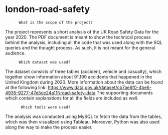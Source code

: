 # london-road-safety
          What is the scope of the project?
The project represents a short analysis of the UK Road Safety Data for the year 2020. The PDF document is meant to show the technical process behind the analysis, including all the code that was used along with the SQL queries and the thought process. As such, it is not meant for the general audience.

          Which dataset was used?
The dataset consists of three tables (accident, vehicle and casualty), which together show information about 91,199 accidents that happened in the United Kingdom during 2020. More information about the data can be found at the following link: https://www.data.gov.uk/dataset/cb7ae6f0-4be6-4935-9277-47e5ce24a11f/road-safety-data The supporting documents which contain explanations for all the fields are included as well.

           Which tools were used?
The analysis was conducted using MySQL to fetch the data from the tables, which was then visualized using Tableau. Moreover, Python was also used along the way to make the process easier.
